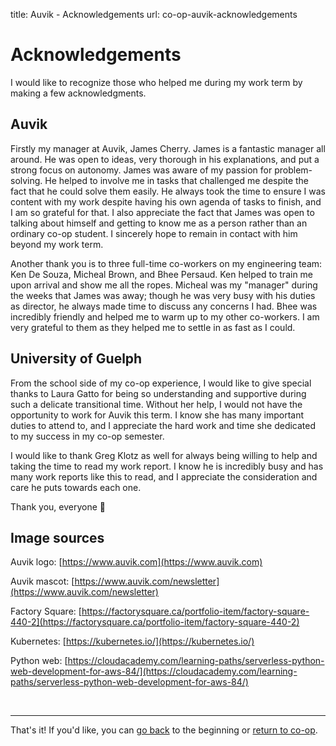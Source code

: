 title: Auvik - Acknowledgements
url: co-op-auvik-acknowledgements

<h1 class="u-lead center">Acknowledgements</h1>

I would like to recognize those who helped me during my work term by making a few acknowledgments.

<h2 class="u-sublead">Auvik</h2>

Firstly my manager at Auvik, James Cherry. James is a fantastic manager all around. He was open to ideas, very thorough in his explanations, and put a strong focus on autonomy. James was aware of my passion for problem-solving. He helped to involve me in tasks that challenged me despite the fact that he could solve them easily. He always took the time to ensure I was content with my work despite having his own agenda of tasks to finish, and I am so grateful for that. I also appreciate the fact that James was open to talking about himself and getting to know me as a person rather than an ordinary co-op student. I sincerely hope to remain in contact with him beyond my work term.

Another thank you is to three full-time co-workers on my engineering team: Ken De Souza, Micheal Brown, and Bhee Persaud. Ken helped to train me upon arrival and show me all the ropes. Micheal was my "manager" during the weeks that James was away; though he was very busy with his duties as director, he always made time to discuss any concerns I had. Bhee was incredibly friendly and helped me to warm up to my other co-workers. I am very grateful to them as they helped me to settle in as fast as I could.

<h2 class="u-sublead">University of Guelph</h2>

From the school side of my co-op experience, I would like to give special thanks to Laura Gatto for being so understanding and supportive during such a delicate transitional time. Without her help, I would not have the opportunity to work for Auvik this term. I know she has many important duties to attend to, and I appreciate the hard work and time she dedicated to my success in my co-op semester.

I would like to thank Greg Klotz as well for always being willing to help and taking the time to read my work report. I know he is incredibly busy and has many work reports like this to read, and I appreciate the consideration and care he puts towards each one.

Thank you, everyone 🙂

<h2 class="u-sublead">Image sources</h2>

Auvik logo: <span>[https://www.auvik.com](https://www.auvik.com)</span>

Auvik mascot: <span>[https://www.auvik.com/newsletter](https://www.auvik.com/newsletter)</span>

Factory Square: <span>[https://factorysquare.ca/portfolio-item/factory-square-440-2](https://factorysquare.ca/portfolio-item/factory-square-440-2)</span>

Kubernetes: <span>[https://kubernetes.io/](https://kubernetes.io/)</span>

Python web: <span>[https://cloudacademy.com/learning-paths/serverless-python-web-development-for-aws-84/](https://cloudacademy.com/learning-paths/serverless-python-web-development-for-aws-84/)</span>

<br>
<hr>

<div class="left-aligned">
  That's it! If you'd like, you can
  <a href="{{ site_url}}/co-op/auvik/about-the-employer">go back</a> to the beginning or
  <a href="{{ site_url}}/co-op">return to co-op</a>.
</div>

